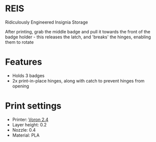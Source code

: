 # REIS
Ridiculously Engineered Insignia Storage

After printing, grab the middle badge and pull it towards the front of the badge holder - this releases the latch, and 'breaks' the hinges, enabling them to rotate

# Features
 - Holds 3 badges
 - 2x print-in-place hinges, along with catch to prevent hinges from opening

# Print settings
 - Printer: [Voron 2.4](https://github.com/Anonoei/Palladium)
 - Layer height: 0.2
 - Nozzle: 0.4
 - Material: PLA
